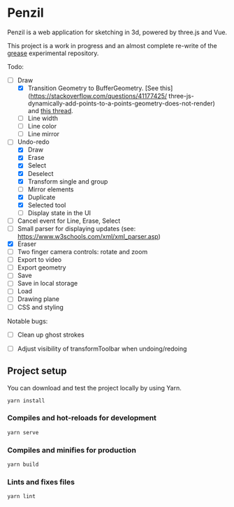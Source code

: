 # Penzil

Penzil is a web application for sketching in 3d, powered by three.js and Vue. 

This project is a work in progress and an almost complete re-write of the [grease](https://github.com/jacopocolo/grease) experimental repository.

Todo:

- [ ] Draw
    - [X] Transition Geometry to BufferGeometry. [See this](https://stackoverflow.com/questions/41177425/
    three-js-dynamically-add-points-to-a-points-geometry-does-not-render) and [this thread](https://discourse.threejs.org/t/three-geometry-will-be-removed-from-core-with-r125/22401/5).
    - [ ] Line width
    - [ ] Line color
    - [ ] Line mirror
- [ ] Undo-redo
    - [x] Draw
    - [x] Erase
    - [x] Select
    - [x] Deselect
    - [x] Transform single and group
    - [ ] Mirror elements
    - [x] Duplicate
    - [x] Selected tool
    - [ ] Display state in the UI
- [ ] Cancel event for Line, Erase, Select
- [ ] Small parser for displaying updates (see: https://www.w3schools.com/xml/xml_parser.asp)
- [x] Eraser
- [ ] Two finger camera controls: rotate and zoom
- [ ] Export to video
- [ ] Export geometry
- [ ] Save
- [ ] Save in local storage
- [ ] Load
- [ ] Drawing plane
- [ ] CSS and styling

Notable bugs:
- [ ] Clean up ghost strokes
- [ ] Adjust visibility of transformToolbar when undoing/redoing


## Project setup

You can download and test the project locally by using Yarn. 

```
yarn install
```

### Compiles and hot-reloads for development
```
yarn serve
```

### Compiles and minifies for production
```
yarn build
```

### Lints and fixes files
```
yarn lint
```
